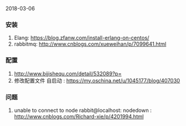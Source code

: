 2018-03-06

### 安装
1. Elang: https://blog.zfanw.com/install-erlang-on-centos/
2. rabbitmq: http://www.cnblogs.com/xueweihan/p/7099641.html

### 配置
1. http://www.bijishequ.com/detail/532089?p=
2. 修改配置文件 自启动 : https://my.oschina.net/u/1045177/blog/407030

### 问题
1. unable to connect to node rabbit@localhost: nodedown : http://www.cnblogs.com/Richard-xie/p/4201994.html